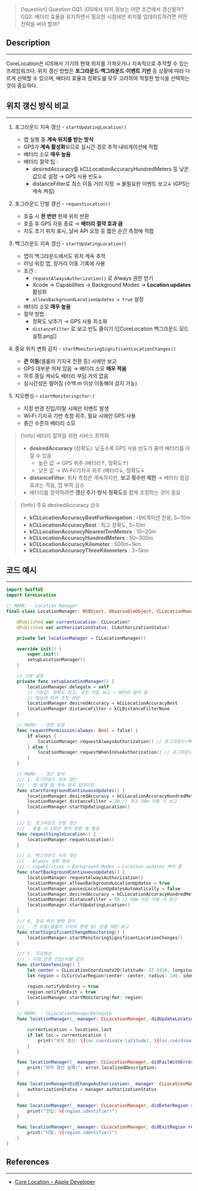 >[!question] Question
>GQ1. iOS에서 위치 정보는 어떤 조건에서 갱신될까?
>GQ2. 배터리 효율을 유지하면서 필요한 시점에만 위치를 업데이트하려면 어떤 전략을 써야 할까?

## Description
---
CoreLocation은 iOS에서 기기의 현재 위치를 가져오거나 지속적으로 추적할 수 있는 프레임워크다. 위치 갱신 방법은 **포그라운드·백그라운드·이벤트 기반** 등 상황에 따라 다르게 선택할 수 있으며, 배터리 효율과 정확도를 모두 고려하여 적절한 방식을 선택하는 것이 중요하다.


## 위치 갱신 방식 비교
---

1. 포그라운드 지속 갱신 - `startUpdatingLocation()`
	- 앱 실행 중 **계속 위치를 받는 방식**
	- GPS가 **계속 활성화**되므로 실시간 경로 추적·내비게이션에 적합
	- 배터리 소모 **매우 높음**
	* 배터리 절약 팁 :
		* desiredAccuracy를 kCLLocationAccuracyHundredMeters 등 낮은 값으로 설정 → GPS 사용 빈도↓
		* distanceFilter로 최소 이동 거리 지정 → 불필요한 이벤트 보고↓ (GPS는 계속 켜짐)
	
2. 포그라운드 단발 갱신 - `requestLocation()`
	- 호출 시 **한 번만** 현재 위치 반환
	- 호출 후 GPS 자동 종료 → **배터리 절약 효과 큼**
	- 지도 초기 위치 표시, 날씨 API 요청 등 짧은 순간 측정에 적합
	
3. 백그라운드 지속 갱신 - `startUpdatingLocation()`
	- 앱이 백그라운드에서도 위치 계속 추적
	- 러닝·워킹 앱, 장거리 이동 기록에 사용
	* 조건 :
		* `requestAlwaysAuthorization()` 로 Always 권한 받기
		* Xcode → Capabilities → Background Modes → **Location updates** 활성화
		* `allowsBackgroundLocationUpdates = true` 설정
	* 배터리 소모 **매우 높음**
	* 절약 방법 :
		* 정확도 낮추기 → GPS 사용 최소화
		* `distanceFilter` 로 보고 빈도 줄이기
		![[CoreLocation 백그라운드 모드 설정.png]]

4. 중요 위치 변화 감지 - `startMonitoringSignificantLocationChanges()`
	- **큰 이동**(셀룰러 기지국 전환 등) 시에만 보고
	- GPS 대부분 꺼져 있음 → 배터리 소모 **매우 적음**
	- 하루 종일 켜놔도 배터리 부담 거의 없음
	- 실시간성은 떨어짐 (수백 m 이상 이동해야 감지 가능)
	
5. 지오펜싱 – `startMonitoring(for:)`
	- 지정 반경 진입/이탈 시에만 이벤트 발생
	- Wi‑Fi·기지국 기반 측정 위주, 필요 시에만 GPS 사용
	- 중간 수준의 배터리 소모


>[!info] 배터리 절약을 위한 서비스 최적화
>- **desiredAccuracy** (정확도): 낮출수록 GPS 사용 빈도가 줄어 배터리를 아낄 수 있음
>	- 높은 값 → GPS 위주 (배터리↑, 정확도↑)
>	- 낮은 값 → Wi‑Fi/기지국 위주 (배터리↓, 정확도↓
>- **distanceFilter**: 위치 측정은 계속하지만, **보고 횟수만 제한** → 배터리 절감 효과는 적음, 앱 부하 감소
>- 배터리를 절약하려면 **갱신 주기·방식·정확도**를 함께 조정하는 것이 중요

>[!info] 주요 desiredAccuracy 상수 
>- **kCLLocationAccuracyBestForNavigation** : 내비게이션 전용, 5~10m
>- **kCLLocationAccuracyBest** : 최고 정확도, 5~10m
>- **kCLLocationAccuracyNearestTenMeters** : 10~20m
>- **kCLLocationAccuracyHundredMeters** : 50~300m
>- **kCLLocationAccuracyKilometer** : 500m~1km
>- **kCLLocationAccuracyThreeKilometers** : 3~5km

## 코드 예시
---
```Swift
import SwiftUI
import CoreLocation

// MARK: - Location Manager
final class LocationManager: NSObject, ObservableObject, CLLocationManagerDelegate {

    @Published var currentLocation: CLLocation?
    @Published var authorizationStatus: CLAuthorizationStatus?

    private let locationManager = CLLocationManager()

    override init() {
        super.init()
        setupLocationManager()
    }

    // 기본 설정
    private func setupLocationManager() {
        locationManager.delegate = self
        // 기본값: 정확도 최고, 모든 이동 보고 → 배터리 많이 씀
        // 필요에 따라 조정 권장
        locationManager.desiredAccuracy = kCLLocationAccuracyBest
        locationManager.distanceFilter = kCLDistanceFilterNone
    }

    // MARK: - 권한 요청
    func requestPermission(always: Bool = false) {
        if always {
            locationManager.requestAlwaysAuthorization() // 포그라운드+백그라운드 가능
        } else {
            locationManager.requestWhenInUseAuthorization() // 포그라운드만 가능
        }
    }

    // MARK: - 갱신 방식
    /// 1. 포그라운드 지속 갱신
    /// - 앱 실행 중 계속 위치 업데이트
    func startForegroundContinuousUpdates() {
        locationManager.desiredAccuracy = kCLLocationAccuracyHundredMeters 
        locationManager.distanceFilter = 20 // 최소 20m 이동 시 보고
        locationManager.startUpdatingLocation()
    }

    /// 2. 포그라운드 단발 갱신
    /// - 호출 시 1회만 위치 반환 후 종료
    func requestSingleLocation() {
        locationManager.requestLocation()
    }

    /// 3. 백그라운드 지속 갱신
    /// - Always 권한 필요
    /// - Capabilities → Background Modes → Location updates 켜야 함
    func startBackgroundContinuousUpdates() {
        locationManager.requestAlwaysAuthorization()
        locationManager.allowsBackgroundLocationUpdates = true
        locationManager.pausesLocationUpdatesAutomatically = false
        locationManager.desiredAccuracy = kCLLocationAccuracyHundredMeters
        locationManager.distanceFilter = 50 // 50m 이상 이동 시 보고
        locationManager.startUpdatingLocation()
    }

    /// 4. 중요 위치 변화 감지
    /// - 큰 이동(셀룰러 기지국 변경 등) 있을 때만 보고
    func startSignificantChangeMonitoring() {
        locationManager.startMonitoringSignificantLocationChanges()
    }

    /// 5. 지오펜싱
    /// - 지정 반경 진입/이탈 감지
    func startGeofencing() {
        let center = CLLocationCoordinate2D(latitude: 37.3318, longitude: -122.0312)
        let region = CLCircularRegion(center: center, radius: 100, identifier: "ApplePark")

        region.notifyOnEntry = true
        region.notifyOnExit = true
        locationManager.startMonitoring(for: region)
    }

    // MARK: - CLLocationManagerDelegate
    func locationManager(_ manager: CLLocationManager, didUpdateLocations locations: [CLLocation]) {

        currentLocation = locations.last
        if let loc = currentLocation {
            print("위치 갱신: \(loc.coordinate.latitude), \(loc.coordinate.longitude)")
        }
    }

    func locationManager(_ manager: CLLocationManager, didFailWithError error: Error) {
        print("위치 갱신 실패:", error.localizedDescription)
    }

    func locationManagerDidChangeAuthorization(_ manager: CLLocationManager) {
        authorizationStatus = manager.authorizationStatus
    }

    func locationManager(_ manager: CLLocationManager, didEnterRegion region: CLRegion) {
        print("진입: \(region.identifier)")
    }

    func locationManager(_ manager: CLLocationManager, didExitRegion region: CLRegion) {
        print("이탈: \(region.identifier)")
    }
}
```


## References
---
* [Core Location – Apple Developer](https://developer.apple.com/documentation/corelocation)
